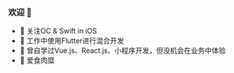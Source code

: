 ### 欢迎 👋

- :orange_book: 关注OC & Swift in iOS
- :hammer: 工作中使用Flutter进行混合开发
- :ram: 曾自学过Vue.js、React.js、小程序开发，但没机会在业务中体验
- :meat_on_bone: 爱食肉糜

